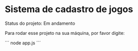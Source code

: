 # Sistema de cadastro de jogos

Status do projeto: Em andamento

Para rodar esse projeto na sua máquina, por favor digite:

´´´
node app.js
´´´
